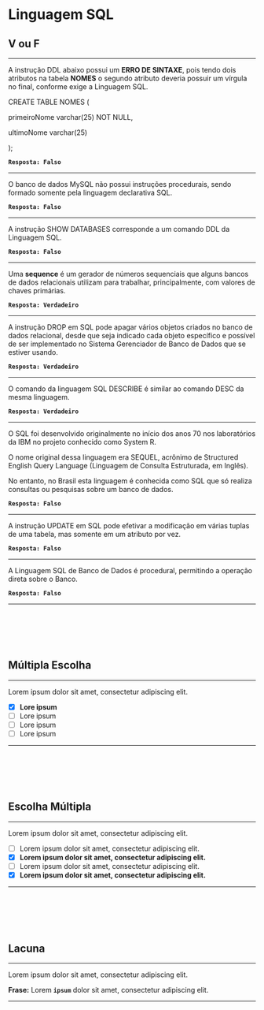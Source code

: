 # Linguagem SQL

## V ou F
---
A instrução DDL abaixo possui um **ERRO DE SINTAXE**, pois tendo dois atributos na tabela **NOMES** o segundo atributo deveria possuir um vírgula no final, conforme exige a Linguagem SQL.
 
CREATE TABLE NOMES  (
 
 primeiroNome varchar(25)  NOT NULL,
 
 ultimoNome    varchar(25)
 
);

**```Resposta: Falso```**

---
O banco de dados MySQL não possui instruções procedurais, sendo formado somente pela linguagem declarativa SQL. 

**```Resposta: Falso```**

---
A instrução SHOW DATABASES corresponde a um comando DDL da Linguagem SQL. 

**```Resposta: Falso```**

---
Uma **sequence** é um gerador de números sequenciais que alguns bancos de dados relacionais utilizam para trabalhar, principalmente, com valores de chaves primárias.

**```Resposta: Verdadeiro```**

---
A instrução DROP em SQL pode apagar vários objetos criados no banco de dados relacional, desde que seja indicado cada objeto específico e possível de ser implementado no Sistema Gerenciador de Banco de Dados que se estiver usando. 

**```Resposta: Verdadeiro```**

---
O comando da linguagem SQL DESCRIBE é similar ao comando DESC da mesma linguagem. 

**```Resposta: Verdadeiro```**

---
O SQL foi desenvolvido originalmente no início dos anos 70 nos laboratórios da IBM no projeto conhecido como System R.
 
O nome original dessa linguagem era SEQUEL, acrônimo de Structured English Query Language (Linguagem de Consulta Estruturada, em Inglês).
 
No entanto, no Brasil esta linguagem é conhecida como SQL que só realiza consultas ou pesquisas sobre um banco de dados. 

**```Resposta: Falso```**

---
A instrução UPDATE em SQL pode efetivar a modificação em várias tuplas de uma tabela, mas somente em um atributo por vez. 

**```Resposta: Falso```**

---
A Linguagem SQL de Banco de Dados é procedural, permitindo a operação direta sobre o Banco. 

**```Resposta: Falso```**

---











<br/>
<br/>
<br/>
<br/>

## Múltipla Escolha
---
Lorem ipsum dolor sit amet, consectetur adipiscing elit.
 
- [x] **Lore ipsum**
- [ ] Lore ipsum    
- [ ] Lore ipsum     
- [ ] Lore ipsum
---






<br/>
<br/>
<br/>
<br/>







## Escolha Múltipla
---
Lorem ipsum dolor sit amet, consectetur adipiscing elit.

- [ ] Lorem ipsum dolor sit amet, consectetur adipiscing elit.
- [x] **Lorem ipsum dolor sit amet, consectetur adipiscing elit.**
- [ ] Lorem ipsum dolor sit amet, consectetur adipiscing elit.
- [x] **Lorem ipsum dolor sit amet, consectetur adipiscing elit.** 

---




<br/>
<br/>
<br/>
<br/>










## Lacuna
---
Lorem ipsum dolor sit amet, consectetur adipiscing elit.
 
**Frase:** 	Lorem **```ipsum```** dolor sit amet, consectetur adipiscing elit.

---




